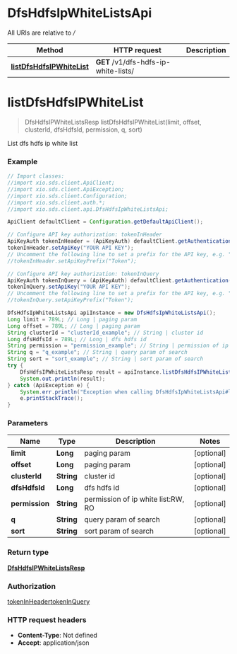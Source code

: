 # DfsHdfsIpWhiteListsApi

All URIs are relative to */*

Method | HTTP request | Description
------------- | ------------- | -------------
[**listDfsHdfsIPWhiteList**](DfsHdfsIpWhiteListsApi.md#listDfsHdfsIPWhiteList) | **GET** /v1/dfs-hdfs-ip-white-lists/ | 

<a name="listDfsHdfsIPWhiteList"></a>
# **listDfsHdfsIPWhiteList**
> DfsHdfsIPWhiteListsResp listDfsHdfsIPWhiteList(limit, offset, clusterId, dfsHdfsId, permission, q, sort)



List dfs hdfs ip white list

### Example
```java
// Import classes:
//import xio.sds.client.ApiClient;
//import xio.sds.client.ApiException;
//import xio.sds.client.Configuration;
//import xio.sds.client.auth.*;
//import xio.sds.client.api.DfsHdfsIpWhiteListsApi;

ApiClient defaultClient = Configuration.getDefaultApiClient();

// Configure API key authorization: tokenInHeader
ApiKeyAuth tokenInHeader = (ApiKeyAuth) defaultClient.getAuthentication("tokenInHeader");
tokenInHeader.setApiKey("YOUR API KEY");
// Uncomment the following line to set a prefix for the API key, e.g. "Token" (defaults to null)
//tokenInHeader.setApiKeyPrefix("Token");

// Configure API key authorization: tokenInQuery
ApiKeyAuth tokenInQuery = (ApiKeyAuth) defaultClient.getAuthentication("tokenInQuery");
tokenInQuery.setApiKey("YOUR API KEY");
// Uncomment the following line to set a prefix for the API key, e.g. "Token" (defaults to null)
//tokenInQuery.setApiKeyPrefix("Token");

DfsHdfsIpWhiteListsApi apiInstance = new DfsHdfsIpWhiteListsApi();
Long limit = 789L; // Long | paging param
Long offset = 789L; // Long | paging param
String clusterId = "clusterId_example"; // String | cluster id
Long dfsHdfsId = 789L; // Long | dfs hdfs id
String permission = "permission_example"; // String | permission of ip white list:RW, RO
String q = "q_example"; // String | query param of search
String sort = "sort_example"; // String | sort param of search
try {
    DfsHdfsIPWhiteListsResp result = apiInstance.listDfsHdfsIPWhiteList(limit, offset, clusterId, dfsHdfsId, permission, q, sort);
    System.out.println(result);
} catch (ApiException e) {
    System.err.println("Exception when calling DfsHdfsIpWhiteListsApi#listDfsHdfsIPWhiteList");
    e.printStackTrace();
}
```

### Parameters

Name | Type | Description  | Notes
------------- | ------------- | ------------- | -------------
 **limit** | **Long**| paging param | [optional]
 **offset** | **Long**| paging param | [optional]
 **clusterId** | **String**| cluster id | [optional]
 **dfsHdfsId** | **Long**| dfs hdfs id | [optional]
 **permission** | **String**| permission of ip white list:RW, RO | [optional]
 **q** | **String**| query param of search | [optional]
 **sort** | **String**| sort param of search | [optional]

### Return type

[**DfsHdfsIPWhiteListsResp**](DfsHdfsIPWhiteListsResp.md)

### Authorization

[tokenInHeader](../README.md#tokenInHeader)[tokenInQuery](../README.md#tokenInQuery)

### HTTP request headers

 - **Content-Type**: Not defined
 - **Accept**: application/json

